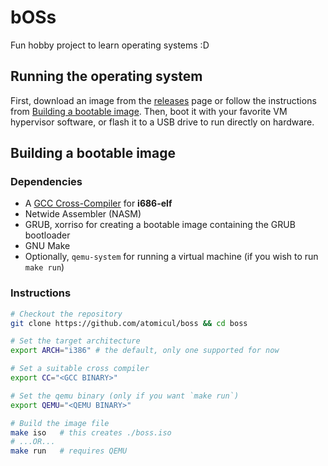 # bOSs
Fun hobby project to learn operating systems :D

## Running the operating system
First, download an image from the [releases](https://github.com/atomicul/boss/releases) page
or follow the instructions from [Building a bootable image](#building-a-bootable-image).
Then, boot it with your favorite VM hypervisor software, or flash it to a USB drive to
run directly on hardware.

## Building a bootable image
### Dependencies
* A [GCC Cross-Compiler](https://wiki.osdev.org/GCC_Cross-Compiler) for **i686-elf**
* Netwide Assembler (NASM)
* GRUB, xorriso for creating a bootable image containing the GRUB bootloader
* GNU Make
* Optionally, `qemu-system` for running a virtual machine (if you wish to run `make run`)

### Instructions
```bash
# Checkout the repository
git clone https://github.com/atomicul/boss && cd boss

# Set the target architecture
export ARCH="i386" # the default, only one supported for now

# Set a suitable cross compiler
export CC="<GCC BINARY>"

# Set the qemu binary (only if you want `make run`)
export QEMU="<QEMU BINARY>"

# Build the image file
make iso   # this creates ./boss.iso
# ...OR...
make run   # requires QEMU
```
